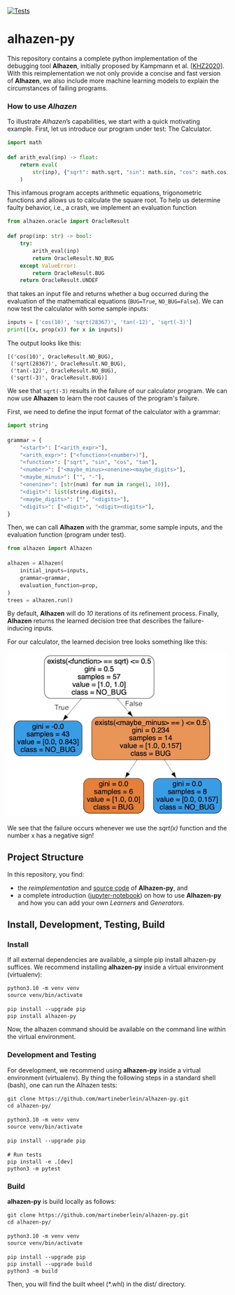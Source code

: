[![Tests](https://github.com/martineberlein/alhazen-py/actions/workflows/test_alhazen.yml/badge.svg)](https://github.com/martineberlein/alhazen-py/actions/workflows/test_alhazen.yml)
&nbsp;


# alhazen-py

This repository contains a complete python implementation of the debugging tool **Alhazen**,
initially proposed by Kampmann et al. [[KHZ2020](https://dl.acm.org/doi/abs/10.1145/3368089.3409687)].
With this reimplementation we not only provide a concise and fast version of **Alhazen**,
we also include more machine learning models to explain the circumstances of failing programs.

### How to use _Alhazen_

To illustrate _Alhazen_’s capabilities, we start with a quick motivating example. First, let us introduce our program under test: The Calculator.

```python
import math

def arith_eval(inp) -> float:
    return eval(
        str(inp), {"sqrt": math.sqrt, "sin": math.sin, "cos": math.cos, "tan": math.tan}
    )
```

This infamous program accepts arithmetic equations, trigonometric functions and allows us to calculate the square root.
To help us determine faulty behavior, i.e., a crash, we implement an evaluation function

```python 
from alhazen.oracle import OracleResult

def prop(inp: str) -> bool:
    try:
        arith_eval(inp)
        return OracleResult.NO_BUG
    except ValueError:
        return OracleResult.BUG
    return OracleResult.UNDEF
``` 

that takes an input file and returns whether a bug occurred during the evaluation of the mathematical equations (`BUG=True`, `NO_BUG=False`). 
We can now test the calculator with some sample inputs:

```python
inputs = ['cos(10)', 'sqrt(28367)', 'tan(-12)', 'sqrt(-3)']
print([(x, prop(x)) for x in inputs])
```

The output looks like this:

```
[('cos(10)', OracleResult.NO_BUG),
 ('sqrt(28367)', OracleResult.NO_BUG),
 ('tan(-12)', OracleResult.NO_BUG),
 ('sqrt(-3)', OracleResult.BUG)]
```

We see that `sqrt(-3)` results in the failure of our calculator program.
We can now use **Alhazen** to learn the root causes of the program's failure.

First, we need to define the input format of the calculator with a grammar:
```python
import string

grammar = {
    "<start>": ["<arith_expr>"],
    "<arith_expr>": ["<function>(<number>)"],
    "<function>": ["sqrt", "sin", "cos", "tan"],
    "<number>": ["<maybe_minus><onenine><maybe_digits>"],
    "<maybe_minus>": ["", "-"],
    "<onenine>": [str(num) for num in range(1, 10)],
    "<digit>": list(string.digits),
    "<maybe_digits>": ["", "<digits>"],
    "<digits>": ["<digit>", "<digit><digits>"],
}
```

Then, we can call **Alhazen** with the grammar, some sample inputs, and the evaluation function (program under test).

```python
from alhazen import Alhazen

alhazen = Alhazen(
    initial_inputs=inputs,
    grammar=grammar,
    evaluation_function=prop,
)
trees = alhazen.run()
```

By default, **Alhazen** will do _10_ iterations of its refinement process.
Finally, **Alhazen** returns the learned decision tree that describes the failure-inducing inputs.

For our calculator, the learned decision tree looks something like this:

![LearnedDecisionTree](img/DecisionTree.png)

We see that the failure occurs whenever we use the _sqrt(x)_ function and the number x has a negative sign!

## Project Structure

In this repository, you find:

- the _reimplementation_ and [source code](./src/alhazen) of **Alhazen-py**, and
- a complete introduction ([jupyter-notebook](./notebooks/guide)) on how to use **Alhazen-py** and how you can add your own _Learners_ and _Generators_.


## Install, Development, Testing, Build

### Install
If all external dependencies are available, a simple pip install alhazen-py suffices.
We recommend installing **alhazen-py** inside a virtual environment (virtualenv):

```
python3.10 -m venv venv
source venv/bin/activate

pip install --upgrade pip
pip install alhazen-py
```

Now, the alhazen command should be available on the command line within the virtual environment.

### Development and Testing

For development, we recommend using **alhazen-py** inside a virtual environment (virtualenv).
By thing the following steps in a standard shell (bash), one can run the Alhazen tests:

```
git clone https://github.com/martineberlein/alhazen-py.git
cd alhazen-py/

python3.10 -m venv venv
source venv/bin/activate

pip install --upgrade pip

# Run tests
pip install -e .[dev]
python3 -m pytest
```

### Build

**alhazen-py** is build locally as follows:

```
git clone https://github.com/martineberlein/alhazen-py.git
cd alhazen-py/

python3.10 -m venv venv
source venv/bin/activate

pip install --upgrade pip
pip install --upgrade build
python3 -m build
```

Then, you will find the built wheel (*.whl) in the dist/ directory.
